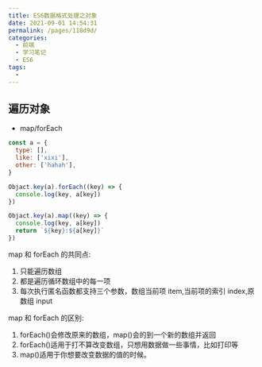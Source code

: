 ```yaml
---
title: ES6数据格式处理之对象
date: 2021-09-01 14:54:31
permalink: /pages/118d9d/
categories:
  - 前端
  - 学习笔记
  - ES6
tags:
  -
---
```


## 遍历对象

- map/forEach

```js
const a = {
  type: [],
  like: ['xixi'],
  other: ['hahah'],
}

Objact.key(a).forEach((key) => {
  console.log(key, a[key])
})

Objact.key(a).map((key) => {
  console.log(key, a[key])
  return `${key}:${a[key]}`
})
```

map 和 forEach 的共同点:

1. 只能遍历数组
2. 都是遍历循环数组中的每一项
3. 每次执行匿名函数都支持三个参数，数组当前项 item,当前项的索引 index,原数组 input

map 和 forEach 的区别:

1. forEach()会修改原来的数组，map()会的到一个新的数组并返回
2. forEach()适用于打不算改变数组，只想用数据做一些事情，比如打印等
3. map()适用于你想要改变数据的值的时候。
